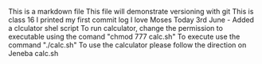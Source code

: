 This is a markdown file
This file will demonstrate versioning with git
This is class 16
I printed my first commit log
I love Moses
Today 3rd June - Added a clculator shel script
To run calculator, change the permission to executable using the comand "chmod 777 calc.sh"
To execute use the command "./calc.sh"
To use the calculator please follow the direction on Jeneba calc.sh
